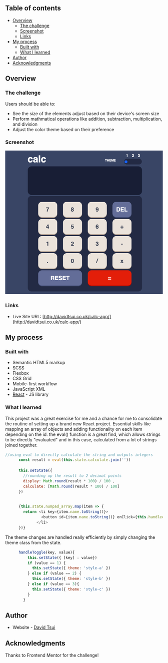 ## Table of contents

- [Overview](#overview)
  - [The challenge](#the-challenge)
  - [Screenshot](#screenshot)
  - [Links](#links)
- [My process](#my-process)
  - [Built with](#built-with)
  - [What I learned](#what-i-learned)
- [Author](#author)
- [Acknowledgments](#acknowledgments)


## Overview

### The challenge

Users should be able to:

- See the size of the elements adjust based on their device's screen size
- Perform mathmatical operations like addition, subtraction, multiplication, and division
- Adjust the color theme based on their preference


### Screenshot

![](./src/assets/images/calcproject.png) 

### Links

- Live Site URL: [http://davidtsui.co.uk/calc-app/](http://davidtsui.co.uk/calc-app/)

## My process

### Built with

- Semantic HTML5 markup
- SCSS
- Flexbox
- CSS Grid
- Mobile-first workflow
- JavaScript XML
- [React](https://reactjs.org/) - JS library


### What I learned


This project was a great exercise for me and a chance for me to consolidate the routine of setting up a brand new React project. Essential skills like mapping an array of objects and adding functionality on each item depending on the id. the eval() function is a great find, which allows strings to be directly "evaluated" and in this case, calculated from a lot of strings joined together.



```js
//using eval to directly calculate the string and outputs integers
      const result = eval(this.state.calculate.join(''))
      
      this.setState({
        //rounding up the result to 2 decimal points
        display: Math.round(result * 100) / 100 ,
        calculate: [Math.round(result * 100) / 100]
      })
```
```js

      {this.state.numpad_array.map(item => {
        return <li key={item.name.toString()}>
                <button id={item.name.toString()} onClick={this.handlechange}>{item.value}</button>
              </li>
      })}
```
The theme changes are handled really efficiently by simply changing the theme class from the state.
```js
      handleToggle(key, value){
          this.setState({ [key] : value})
          if (value == 1) {
            this.setState({ theme: 'style-a' })
          } else if (value == 2) {
            this.setState({ theme: 'style-b' })
          } else if (value == 3){
            this.setState({ theme: 'style-c' })
          }
        }
```


## Author

- Website - [David Tsui](https://davidtsui.co.uk)


## Acknowledgments

Thanks to Frontend Mentor for the challenge!
